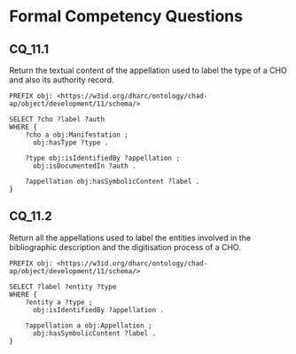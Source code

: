 # Formal Competency Questions

## CQ_11.1
Return the textual content of the appellation used to label the type of a CHO and also its authority record.

```SPARQL
PREFIX obj: <https://w3id.org/dharc/ontology/chad-ap/object/development/11/schema/>

SELECT ?cho ?label ?auth
WHERE {
    ?cho a obj:Manifestation ;
      obj:hasType ?type .
      
    ?type obj:isIdentifiedBy ?appellation ;
      obj:isDocumentedIn ?auth .
    
    ?appellation obj:hasSymbolicContent ?label .
}
```

## CQ_11.2
Return all the appellations used to label the entities involved in the bibliographic description and the digitisation process of a CHO.

```SPARQL
PREFIX obj: <https://w3id.org/dharc/ontology/chad-ap/object/development/11/schema/>

SELECT ?label ?entity ?type
WHERE {
    ?entity a ?type ; 
      obj:isIdentifiedBy ?appellation .

    ?appellation a obj:Appellation ;
      obj:hasSymbolicContent ?label .
}
```
